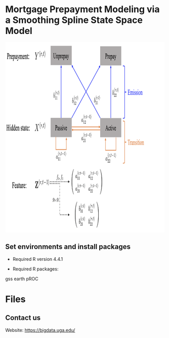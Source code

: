 # Mortgage Prepayment Modeling via a Smoothing Spline State Space Model

<img src="illu_1.png" width="1080" height="600" />


## Set environments and install packages

- Required R version 4.4.1

- Required R packages:

gss
earth
pROC

# Files

## Contact us

Website: https://bigdata.uga.edu/

